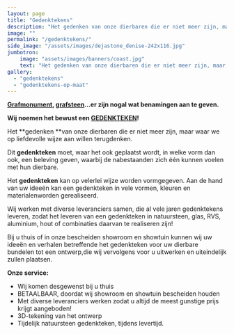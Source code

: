 ```yaml
---
layout: page
title: "Gedenktekens"
description: "Het gedenken van onze dierbaren die er niet meer zijn, maar waar we op liefdevolle wijze aan willen terugdenken."
image: ""
permalink: "/gedenktekens/"
side_image: "/assets/images/dejastone_denise-242x116.jpg"
jumbotron:
    image: "assets/images/banners/coast.jpg"
    text: "Het gedenken van onze dierbaren die er niet meer zijn, maar waar we op liefdevolle wijze aan willen terugdenken."
gallery: 
  - "gedenktekens"
  - "gedenktekens-op-maat"    
---
```


**[Grafmonument](/gedenktekens/), [grafsteen](/gedenktekens/)…er zijn nogal wat benamingen aan te geven.**

**Wij noemen het bewust een [GEDENKTEKEN](h/gedenktekens/)!**

Het **gedenken **van onze dierbaren die er niet meer zijn, maar waar we op liefdevolle wijze aan willen terugdenken.

Dit **gedenkteken** moet, waar het ook geplaatst wordt, in welke vorm dan ook, een beleving geven, waarbij de nabestaanden zich één kunnen voelen met hun dierbare.

Het **gedenkteken** kan op velerlei wijze worden vormgegeven. Aan de hand van uw ideeën kan een gedenkteken in vele vormen, kleuren en materialenworden gerealiseerd.

Wij werken met diverse leveranciers samen, die al vele jaren gedenktekens leveren, zodat het leveren van een gedenkteken in natuursteen, glas, RVS, aluminium, hout of combinaties daarvan te realiseren zijn!

Bij u thuis of in onze bescheiden showroom en showtuin kunnen wij uw ideeën en verhalen betreffende het gedenkteken voor uw dierbare bundelen tot een ontwerp,die wij vervolgens voor u uitwerken en uiteindelijk zullen plaatsen.

**Onze service:**

*   Wij komen desgewenst bij u thuis
*   BETAALBAAR, doordat wij showroom en showtuin bescheiden houden
*   Met diverse leveranciers werken zodat u altijd de meest gunstige prijs krijgt aangeboden!
*   3D-tekening van het ontwerp
*   Tijdelijk natuursteen gedenkteken, tijdens levertijd.